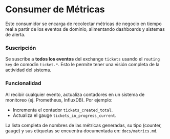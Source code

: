 # Consumer de Métricas

Este consumidor se encarga de recolectar métricas de negocio en tiempo real a partir de los eventos de dominio, alimentando dashboards y sistemas de alerta.

### Suscripción

Se suscribe a **todos los eventos** del exchange `tickets` usando el `routing key` de comodín `ticket.*`. Esto le permite tener una visión completa de la actividad del sistema.

### Funcionalidad

Al recibir cualquier evento, actualiza contadores en un sistema de monitoreo (ej. Prometheus, InfluxDB). Por ejemplo:
- Incrementa el contador `tickets_created_total`.
- Actualiza el gauge `tickets_in_progress_current`.

La lista completa de nombres de las métricas generadas, su tipo (counter, gauge) y sus etiquetas se encuentra documentada en: `docs/metrics.md`.
